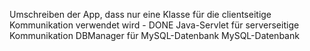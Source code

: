 Umschreiben der App, dass nur eine Klasse für die clientseitige Kommunikation verwendet wird - DONE
Java-Servlet für serverseitige Kommunikation
DBManager für MySQL-Datenbank
MySQL-Datenbank
